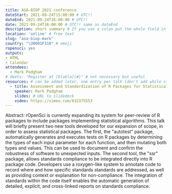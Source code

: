 ```yaml
---
title: ASA-BIOP 2021 conference
dateStart: 2021-09-24T15:00:00 # UTC!!
dateEnd: 2021-09-24T16:00:00 # UTC!!
date: 2021-09-24T16:00:00 # UTC!! same as dateEnd
description: short summary # If you use a colon put the whole field in ""
location: 'online' # free text
slug: "asa-biop-mark"
country: "\U0001F310" # emoji
ropensci: yes
outputs: 
- HTML
- Calendar 
attendees:
  - Mark Padgham
# deets: "Register at [blabla](#)" # not necessary but useful
resources: # can be added later, one entry per talk (don't add while still empty, add once there are resources)
  - title: Assessment and Standardization of R Packages for Statistical Analysis by rOpenSci
    speaker: Mark Padgham
    slides: # URL to slidedeck
    video: https://vimeo.com/632375553
---
```


Abstract: rOpenSci is currently expanding its system for peer-review of R packages to include packages implementing statistical algorithms. This talk will briefly present two new tools developed for our expansion of scope, in order to assess statistical packages. The first, the "autotest" package, automatically generates and executes tests on R packages by determining the types of each input parameter for each function, and then mutating both types and values. This can be used to document and confirm the robustness of software to unexpected inputs. The second tool, the "ssr" package, allows standards compliance to be integrated directly into R package code. Developers use a roxygen-like system to annotate code to record where and how specific standards standards are addressed, as well as providing context or explanation for non-compliance. The integration of standards within the code itself enables the automatic generation of detailed, explicit, and cross-linked reports on standards compliance.



